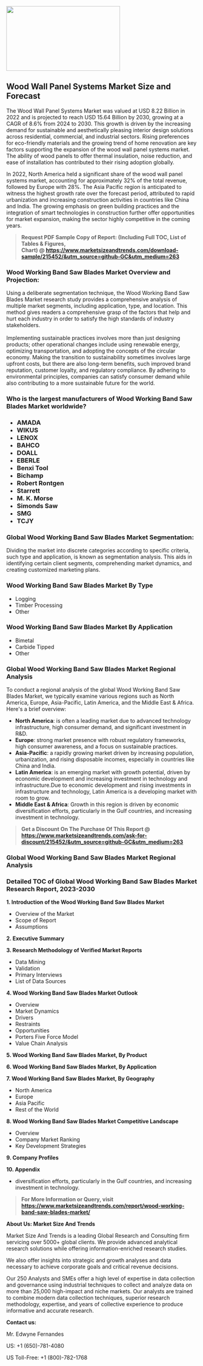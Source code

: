 <p><img class="alignnone size-medium wp-image-20088" src="https://ffe5etoiles.com/wp-content/uploads/2024/12/MST1-300x171.png" alt="" width="300" height="171" /></p><h2>Wood Wall Panel Systems Market Size and Forecast</h2><p>The Wood Wall Panel Systems Market was valued at USD 8.22 Billion in 2022 and is projected to reach USD 15.64 Billion by 2030, growing at a CAGR of 8.6% from 2024 to 2030. This growth is driven by the increasing demand for sustainable and aesthetically pleasing interior design solutions across residential, commercial, and industrial sectors. Rising preferences for eco-friendly materials and the growing trend of home renovation are key factors supporting the expansion of the wood wall panel systems market. The ability of wood panels to offer thermal insulation, noise reduction, and ease of installation has contributed to their rising adoption globally.</p><p>In 2022, North America held a significant share of the wood wall panel systems market, accounting for approximately 32% of the total revenue, followed by Europe with 28%. The Asia Pacific region is anticipated to witness the highest growth rate over the forecast period, attributed to rapid urbanization and increasing construction activities in countries like China and India. The growing emphasis on green building practices and the integration of smart technologies in construction further offer opportunities for market expansion, making the sector highly competitive in the coming years.</p></p><blockquote id="" class=""><strong>Request PDF Sample Copy of Report: (Including Full TOC, List of Tables &amp; Figures, Chart)&nbsp;@&nbsp;<strong><a href="https://www.marketsizeandtrends.com/download-sample/215452/&utm_source=github-GC&utm_medium=263" target="_blank">https://www.marketsizeandtrends.com/download-sample/215452/&utm_source=github-GC&utm_medium=263</a></strong></strong></blockquote><h3 id="" class="">Wood Working Band Saw Blades Market&nbsp;Overview and Projection:</h3><p id="" class="">Using a deliberate segmentation technique, the Wood Working Band Saw Blades Market research study provides a comprehensive analysis of multiple market segments, including application, type, and location. This method gives readers a comprehensive grasp of the factors that help and hurt each industry in order to satisfy the high standards of industry stakeholders. <br /> <br />Implementing sustainable practices involves more than just designing products; other operational changes include using renewable energy, optimizing transportation, and adopting the concepts of the circular economy. Making the transition to sustainability sometimes involves large upfront costs, but there are also long-term benefits, such improved brand reputation, customer loyalty, and regulatory compliance. By adhering to environmental principles, companies can satisfy consumer demand while also contributing to a more sustainable future for the world.</p><h3 id="" class="">Who is the largest manufacturers of&nbsp;Wood Working Band Saw Blades Market worldwide?</h3><h3 class=""><p><ul><li>AMADA </li><li> WIKUS </li><li> LENOX </li><li> BAHCO </li><li> DOALL </li><li> EBERLE </li><li> Benxi Tool </li><li> Bichamp </li><li> Robert Rontgen </li><li> Starrett </li><li> M. K. Morse </li><li> Simonds Saw </li><li> SMG </li><li> TCJY</li></ul></p></h3><h3 id="" class="">Global&nbsp;Wood Working Band Saw Blades Market Segmentation:</h3><p id="" class="">Dividing the market into discrete categories according to specific criteria, such type and application, is known as segmentation analysis. This aids in identifying certain client segments, comprehending market dynamics, and creating customized marketing plans.</p><h3 id="" class="">Wood Working Band Saw Blades Market&nbsp;By Type</h3><p><p><ul><li>Logging</li><li> Timber Processing</li><li> Other</p></li></ul></p></p><h3 id="" class="">Wood Working Band Saw Blades Market&nbsp;By Application</h3><p class=""><p><ul><li>Bimetal</li><li> Carbide Tipped</li><li> Other</li></ul></p></p><h3 id="" class="">Global Wood Working Band Saw Blades Market Regional Analysis</h3><p id="" class="">To conduct a regional analysis of the global Wood Working Band Saw Blades Market, we typically examine various regions such as North America, Europe, Asia-Pacific, Latin America, and the Middle East &amp; Africa. Here's a brief overview:</p><ul><li><strong>North America</strong>: is often a leading market due to advanced technology infrastructure, high consumer demand, and significant investment in R&amp;D.</li><li><strong>Europe</strong>: strong market presence with robust regulatory frameworks, high consumer awareness, and a focus on sustainable practices.</li><li><strong>Asia-Pacific</strong>: a rapidly growing market driven by increasing population, urbanization, and rising disposable incomes, especially in countries like China and India.</li><li><strong>Latin America</strong>: is an emerging market with growth potential, driven by economic development and increasing investment in technology and infrastructure.Due to economic development and rising investments in infrastructure and technology, Latin America is a developing market with room to grow.</li><li><strong>Middle East &amp; Africa</strong>: Growth in this region is driven by economic diversification efforts, particularly in the Gulf countries, and increasing investment in technology.</li></ul><blockquote id="" class=""><strong>Get a Discount On The Purchase Of This Report @ <strong><a href="https://www.marketsizeandtrends.com/ask-for-discount/215452/&utm_source=github-GC&utm_medium=263" target="_blank">https://www.marketsizeandtrends.com/ask-for-discount/215452/&utm_source=github-GC&utm_medium=263</a></strong></strong></blockquote><h3 id="" class="">Global Wood Working Band Saw Blades Market Regional Analysis</h3><h3 id="" class="">Detailed TOC of Global Wood Working Band Saw Blades Market Research Report, 2023-2030</h3><p id="" class=""><strong>1. Introduction of the Wood Working Band Saw Blades Market</strong></p><ul><li>Overview of the Market</li><li>Scope of Report</li><li>Assumptions</li></ul><p id="" class=""><strong>2. Executive Summary</strong></p><p id="" class=""><strong>3. Research Methodology of Verified Market Reports</strong></p><ul><li>Data Mining</li><li>Validation</li><li>Primary Interviews</li><li>List of Data Sources</li></ul><p id="" class=""><strong>4. Wood Working Band Saw Blades Market Outlook</strong></p><ul><li>Overview</li><li>Market Dynamics</li><li>Drivers</li><li>Restraints</li><li>Opportunities</li><li>Porters Five Force Model</li><li>Value Chain Analysis</li></ul><p id="" class=""><strong>5. Wood Working Band Saw Blades Market, By Product</strong></p><p id="" class=""><strong>6. Wood Working Band Saw Blades Market, By Application</strong></p><p id="" class=""><strong>7. Wood Working Band Saw Blades Market, By Geography</strong></p><ul><li>North America</li><li>Europe</li><li>Asia Pacific</li><li>Rest of the World</li></ul><p id="" class=""><strong>8. Wood Working Band Saw Blades Market Competitive Landscape</strong></p><ul><li>Overview</li><li>Company Market Ranking</li><li>Key Development Strategies</li></ul><p id="" class=""><strong>9. Company Profiles</strong></p><p id="" class=""><strong>10. Appendix</strong></p><ul><li>diversification efforts, particularly in the Gulf countries, and increasing investment in technology.</li></ul><blockquote id="" class=""><strong>For More Information or Query, visit <strong><strong><a href="https://www.marketsizeandtrends.com/report/wood-working-band-saw-blades-market/" target="_blank">https://www.marketsizeandtrends.com/report/wood-working-band-saw-blades-market/</a></strong></strong></strong></blockquote><p id="" class=""><strong>About Us: Market Size And Trends</strong></p><p id="" class="">Market Size And Trends is a leading Global Research and Consulting firm servicing over 5000+ global clients. We provide advanced analytical research solutions while offering information-enriched research studies.</p><p id="" class="">We also offer insights into strategic and growth analyses and data necessary to achieve corporate goals and critical revenue decisions.</p><p id="" class="">Our 250 Analysts and SMEs offer a high level of expertise in data collection and governance using industrial techniques to collect and analyze data on more than 25,000 high-impact and niche markets. Our analysts are trained to combine modern data collection techniques, superior research methodology, expertise, and years of collective experience to produce informative and accurate research.</p><p id="" class=""><strong>Contact us:</strong></p><p id="" class="">Mr. Edwyne Fernandes</p><p id="" class="">US: +1 (650)-781-4080</p><p id="" class="">US Toll-Free: +1 (800)-782-1768</p>
